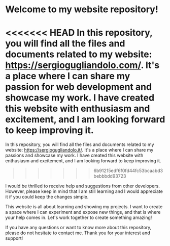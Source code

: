 # Welcome to my website repository!

<<<<<<< HEAD
In this repository, you will find all the files and documents related to my website: https://sergiogugliandolo.com/. It's a place where I can share my passion for web development and showcase my work. I have created this website with enthusiasm and excitement, and I am looking forward to keep improving it.
=======
In this repository, you will find all the files and documents related to my website: https://sergiogugliandolo.it/. It's a place where I can share my passions and showcase my work. I have created this website with enthusiasm and excitement, and I am looking forward to keep improving it.
>>>>>>> 6b91215edf6f0fd44fc53bcaabd3bebbbdd93723

I would be thrilled to receive help and suggestions from other developers. However, please keep in mind that I am still learning and I would appreciate it if you could keep the changes simple.

This website is all about learning and showing my projects. I want to create a space where I can experiment and expose new things, and that is where your help comes in. Let's work together to create something amazing!

If you have any questions or want to know more about this repository, please do not hesitate to contact me. Thank you for your interest and support!
